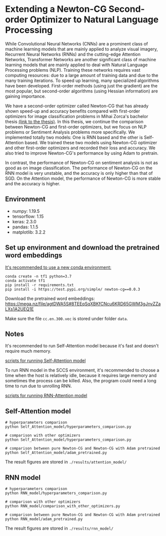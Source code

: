 # Extending a Newton-CG Second-order Optimizer to Natural Language Processing

While Convolutional Neural Networks (CNNs) are a prominent class of machine learning models that are mainly applied to analyze visual imagery, Recurrent Neural Networks (RNNs) and the cutting-edge Attention Networks, Transformer Networks are another significant class of machine learning models that are mainly applied to deal with Natural Language Processing problems (NLP). Training these networks requires vast computing resources: due to a large amount of training data and due to the many training iterations. To speed up learning, many specialized algorithms have been developed. First-order methods (using just the gradient) are the most popular, but second-order algorithms (using Hessian information) are gaining importance.

We have a second-order optimizer called Newton-CG that has already shown speed-up and accuracy benefits compared with first-order optimizers for image classification problems in Mihai Zorca's bachelor thesis [(link to the thesis)](#https://mediatum.ub.tum.de/doc/1554837/1554837.pdf). In this thesis, we continue the comparison between Newton-CG and first-order optimizers, but we focus on NLP problems or Sentiment Analysis problems more specifically. We implemented totally two models: One is RNN based and the other is Self-Attention based. We trained these two models using Newton-CG optimizer and other first-order optimizers and recorded their loss and accuracy. We also tried to improve Newton-CG's performance by using Adam to pretrain.

In contrast, the performance of Newton-CG on sentiment analysis is not as good as on image classification. The performance of Newton-CG on the RNN model is very unstable, and the accuracy is only higher than that of SGD. On the Attention model, the performance of Newton-CG is more stable and the accuracy is higher.

## Environment

- numpy: 1.19.5
- tensorflow: 1.15
- keras: 2.3.0
- pandas: 1.1.5
- matplotlib: 3.2.2



## Set up environment and download the pretrained word embeddings
<u>It's recommended to use a new conda environment:</u>
```bash=
conda create -n tf1 python=3.7
conda activate tf1
pip install -r requirements.txt
pip install -i https://test.pypi.org/simple/ newton-cg==0.0.3
```

Download the pretrained word embeddings: https://mega.nz/file/agtDWA5S#8TEEqSqXBKfCNcu6KRD65GWM3gJnvZZaLXs1A2UEQ1E

Make sure the file `cc.en.300.vec` is stored under folder `data`.


## Notes
It's recommended to run Self-Attention model because it's fast and doesn't require much memory.

[scripts for running Self-Attention model](#att)

To run RNN model in the SCCS environment, it's recommended to choose a time when the host is relatively idle, because it requires large memory and sometimes the process can be killed. Also, the program could need a long time to run due to unrolling RNN.

[scripts for running RNN-Attention model](#rnn)

<h2 id = "att">Self-Attention model</h2>

```bash=
# hyperparameters comparison
python Self_Attention_model/hyperparameters_comparison.py

# comparison with other optimizers
python Self_Attention_model/hyperparameters_comparison.py

# comparison between pure Newton-CG and Newton-CG with Adam pretrained
python Self_Attention_model/adam_pretrained.py 
```

The result figures are stored in `./results/attention_model/`






<h2 id = "rnn">RNN model</h2>

```bash=
# hyperparameters comparison
python RNN_model/hyperparameters_comparison.py 

# comparison with other optimizers
python RNN_model/comparison_with_other_optimizers.py 

# comparison between pure Newton-CG and Newton-CG with Adam pretrained
python RNN_model/adam_pretrained.py 
```

The result figures are stored in `./results/rnn_model/`
